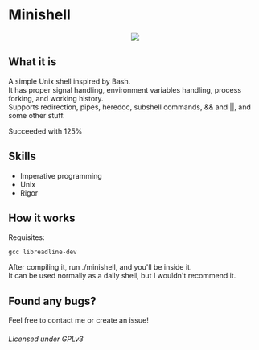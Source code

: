 # Minishell
<div align="center">
  <img src="https://i.imgur.com/dRBwlB7.jpg"/>
</div>

## What it is
A simple Unix shell inspired by Bash.  
It has proper signal handling, environment variables handling, process forking, and working history.  
Supports redirection, pipes, heredoc, subshell commands,  && and ||, and some other stuff.

Succeeded with 125%

## Skills
 - Imperative programming
 - Unix
 - Rigor


## How it works
Requisites:
```shell
gcc libreadline-dev
```

After compiling it, run ./minishell, and you'll be inside it.  
It can be used normally as a daily shell, but I wouldn't recommend it.



## Found any bugs?
Feel free to contact me or create an issue!

###### Licensed under GPLv3
